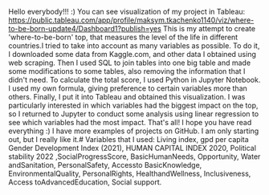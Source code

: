 Hello everybody!!! :) You can see visualization of my project in Tableau: https://public.tableau.com/app/profile/maksym.tkachenko1140/viz/where-to-be-born-update4/Dashboard1?publish=yes
This is my attempt to create 'where-to-be-born' top, that measures the level of the life in different countries.I tried to take into account as many variables as possible. To do it, I downloaded some data from Kaggle.com, and other data I obtained using web scraping. Then I used SQL to join tables into one big table and made some modifications to some tables, also removing the information that I didn't need. To calculate the total score, I used Python in Jupyter Notebook. I used my own formula, giving preference to certain variables more than others. Finally, I put it into Tableau and obtained this visualization. I was particularly interested in which variables had the biggest impact on the top, so I returned to Jupyter to conduct some analysis using linear regression to see which variables had the most impact. That's all! I hope you have read everything :) I have more examples of projects on GitHub. I am only starting out, but I really like it.#
Variables that I used: Living index,	gpd per capita	Gender Development Index (2021),	HUMAN CAPITAL INDEX 2020,	Political stability 2022	,SocialProgressScore,	BasicHumanNeeds,	Opportunity,	Water andSanitation,	PersonalSafety,	Accessto BasicKnowledge,	EnvironmentalQuality,	PersonalRights,	HealthandWellness,	Inclusiveness,	Access toAdvancedEducation,	Social support.
